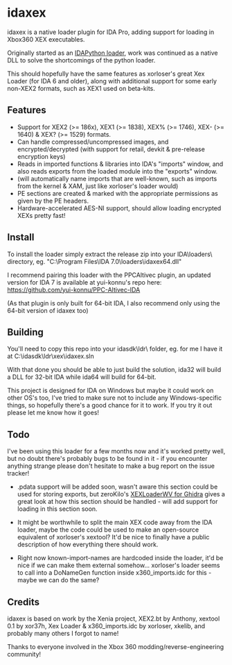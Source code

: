 # idaxex

idaxex is a native loader plugin for IDA Pro, adding support for loading in Xbox360 XEX executables.

Originally started as an [IDAPython loader](https://github.com/emoose/reversing/blob/master/xbox360.py), work was continued as a native DLL to solve the shortcomings of the python loader.

This should hopefully have the same features as xorloser's great Xex Loader (for IDA 6 and older), along with additional support for some early non-XEX2 formats, such as XEX1 used on beta-kits.

## Features

- Support for XEX2 (>= 186x), XEX1 (>= 1838), XEX% (>= 1746), XEX- (>= 1640) & XEX? (>= 1529) formats.
- Can handle compressed/uncompressed images, and encrypted/decrypted (with support for retail, devkit & pre-release encryption keys)
- Reads in imported functions & libraries into IDA's "imports" window, and also reads exports from the loaded module into the "exports" window.
- (will automatically name imports that are well-known, such as imports from the kernel & XAM, just like xorloser's loader would)
- PE sections are created & marked with the appropriate permissions as given by the PE headers.
- Hardware-accelerated AES-NI support, should allow loading encrypted XEXs pretty fast!

## Install
To install the loader simply extract the release zip into your IDA\loaders\ directory, eg. "C:\Program Files\IDA 7.0\loaders\idaxex64.dll"

I recommend pairing this loader with the PPCAltivec plugin, an updated version for IDA 7 is available at yui-konnu's repo here: https://github.com/yui-konnu/PPC-Altivec-IDA

(As that plugin is only built for 64-bit IDA, I also recommend only using the 64-bit version of idaxex too)

## Building
You'll need to copy this repo into your idasdk\ldr\ folder, eg. for me I have it at C:\idasdk\ldr\xex\idaxex.sln

With that done you should be able to just build the solution, ida32 will build a DLL for 32-bit IDA while ida64 will build for 64-bit.

This project is designed for IDA on Windows but maybe it could work on other OS's too, I've tried to make sure not to include any Windows-specific things, so hopefully there's a good chance for it to work. If you try it out please let me know how it goes!

## Todo

I've been using this loader for a few months now and it's worked pretty well, but no doubt there's probably bugs to be found in it - if you encounter anything strange please don't hesitate to make a bug report on the issue tracker!

- .pdata support will be added soon, wasn't aware this section could be used for storing exports, but zeroKilo's [XEXLoaderWV for Ghidra](https://github.com/zeroKilo/XEXLoaderWV) gives a great look at how this section should be handled - will add support for loading in this section soon.

- It might be worthwhile to split the main XEX code away from the IDA loader, maybe the code could be used to make an open-source equivalent of xorloser's xextool? It'd be nice to finally have a public description of how everything there should work.

- Right now known-import-names are hardcoded inside the loader, it'd be nice if we can make them external somehow... xorloser's loader seems to call into a DoNameGen function inside x360_imports.idc for this - maybe we can do the same?

## Credits
idaxex is based on work by the Xenia project, XEX2.bt by Anthony, xextool 0.1 by xor37h, Xex Loader & x360_imports.idc by xorloser, xkelib, and probably many others I forgot to name!

Thanks to everyone involved in the Xbox 360 modding/reverse-engineering community!

